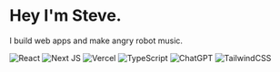 
# Hey I'm Steve.

I build web apps and make angry robot music.


<!--
**heystevegray/heystevegray** is a ✨ _special_ ✨ repository because its `README.md` (this file) appears on your GitHub profile.

Here are some ideas to get you started:

- 🔭 I’m currently working on ...
- 🌱 I’m currently learning ...
- 👯 I’m looking to collaborate on ...
- 🤔 I’m looking for help with ...
- 💬 Ask me about ...
- 📫 How to reach me: ...
- 😄 Pronouns: ...
- ⚡ Fun fact: ...
![Steves's GitHub Stats](https://github-readme-stats.vercel.app/api?username=heystevegray&show_icons=true&theme=radical)
-->



![React](https://img.shields.io/badge/react-%2320232a.svg?style=for-the-badge&logo=react&logoColor=%2361DAFB)
![Next JS](https://img.shields.io/badge/Next-black?style=for-the-badge&logo=next.js&logoColor=white)
![Vercel](https://img.shields.io/badge/vercel-%23000000.svg?style=for-the-badge&logo=vercel&logoColor=white)
![TypeScript](https://img.shields.io/badge/typescript-%23007ACC.svg?style=for-the-badge&logo=typescript&logoColor=white)
![ChatGPT](https://img.shields.io/badge/chatGPT-74aa9c?style=for-the-badge&logo=openai&logoColor=white)
![TailwindCSS](https://img.shields.io/badge/tailwindcss-%2338B2AC.svg?style=for-the-badge&logo=tailwind-css&logoColor=white)
<!--![MUI](https://img.shields.io/badge/MUI-%230081CB.svg?style=for-the-badge&logo=mui&logoColor=white)-->



<!--[![Linkedin Badge](https://img.shields.io/badge/-Steve%20Gray-blue?style=for-the-badge&logo=Linkedin&logoColor=white&link=https://www.linkedin.com/in/stephengray191/)](https://www.linkedin.com/in/stephengray191/)-->


<!--![Steve's Top Languages](https://github-readme-stats.vercel.app/api/top-langs/?username=heystevegray&layout=compact&theme=radical)-->
